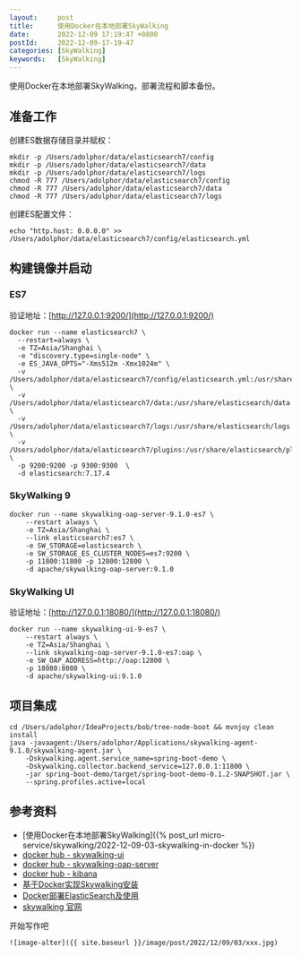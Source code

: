```yaml
---
layout:     post
title:      使用Docker在本地部署SkyWalking
date:       2022-12-09 17:19:47 +0800
postId:     2022-12-09-17-19-47
categories: [SkyWalking]
keywords:   [SkyWalking]
---
```

使用Docker在本地部署SkyWalking，部署流程和脚本备份。

## 准备工作
创建ES数据存储目录并赋权：
```shell
mkdir -p /Users/adolphor/data/elasticsearch7/config
mkdir -p /Users/adolphor/data/elasticsearch7/data
mkdir -p /Users/adolphor/data/elasticsearch7/logs
chmod -R 777 /Users/adolphor/data/elasticsearch7/config
chmod -R 777 /Users/adolphor/data/elasticsearch7/data
chmod -R 777 /Users/adolphor/data/elasticsearch7/logs
```

创建ES配置文件：
```shell
echo "http.host: 0.0.0.0" >> /Users/adolphor/data/elasticsearch7/config/elasticsearch.yml
```

## 构建镜像并启动

### ES7
验证地址：[http://127.0.0.1:9200/](http://127.0.0.1:9200/)
```shell
docker run --name elasticsearch7 \
  --restart=always \
  -e TZ=Asia/Shanghai \
  -e "discovery.type=single-node" \
  -e ES_JAVA_OPTS="-Xms512m -Xmx1024m" \
  -v /Users/adolphor/data/elasticsearch7/config/elasticsearch.yml:/usr/share/elasticsearch/config/elasticsearch.yml \
  -v /Users/adolphor/data/elasticsearch7/data:/usr/share/elasticsearch/data  \
  -v /Users/adolphor/data/elasticsearch7/logs:/usr/share/elasticsearch/logs \
  -v /Users/adolphor/data/elasticsearch7/plugins:/usr/share/elasticsearch/plugins \
  -p 9200:9200 -p 9300:9300  \
  -d elasticsearch:7.17.4
```

### SkyWalking 9
```shell
docker run --name skywalking-oap-server-9.1.0-es7 \
    --restart always \
    -e TZ=Asia/Shanghai \
    --link elasticsearch7:es7 \
    -e SW_STORAGE=elasticsearch \
    -e SW_STORAGE_ES_CLUSTER_NODES=es7:9200 \
    -p 11800:11800 -p 12800:12800 \
    -d apache/skywalking-oap-server:9.1.0
```

### SkyWalking UI
验证地址：[http://127.0.0.1:18080/](http://127.0.0.1:18080/)
```shell
docker run --name skywalking-ui-9-es7 \
    --restart always \
    -e TZ=Asia/Shanghai \
    --link skywalking-oap-server-9.1.0-es7:oap \
    -e SW_OAP_ADDRESS=http://oap:12800 \
    -p 18080:8080 \
    -d apache/skywalking-ui:9.1.0
```

## 项目集成
```shell
cd /Users/adolphor/IdeaProjects/bob/tree-node-boot && mvnjoy clean install
java -javaagent:/Users/adolphor/Applications/skywalking-agent-9.1.0/skywalking-agent.jar \
    -Dskywalking.agent.service_name=spring-boot-demo \
    -Dskywalking.collector.backend_service=127.0.0.1:11800 \
    -jar spring-boot-demo/target/spring-boot-demo-0.1.2-SNAPSHOT.jar \
    --spring.profiles.active=local
```

## 参考资料
* [使用Docker在本地部署SkyWalking]({% post_url micro-service/skywalking/2022-12-09-03-skywalking-in-docker %})
* [docker hub - skywalking-ui](https://hub.docker.com/r/apache/skywalking-ui/tags)
* [docker hub - skywalking-oap-server](https://hub.docker.com/r/apache/skywalking-oap-server/tags)
* [docker hub - kibana](https://hub.docker.com/_/kibana?tab=tags)
* [基于Docker实现Skywalking安装](https://juejin.cn/post/7073720092273590309)
* [Docker部署ElasticSearch及使用](https://juejin.cn/post/6844904202204872711#heading-4)
* [skywalking 官网](https://skywalking.apache.org/downloads/)

开始写作吧
```
![image-alter]({{ site.baseurl }}/image/post/2022/12/09/03/xxx.jpg)
```
